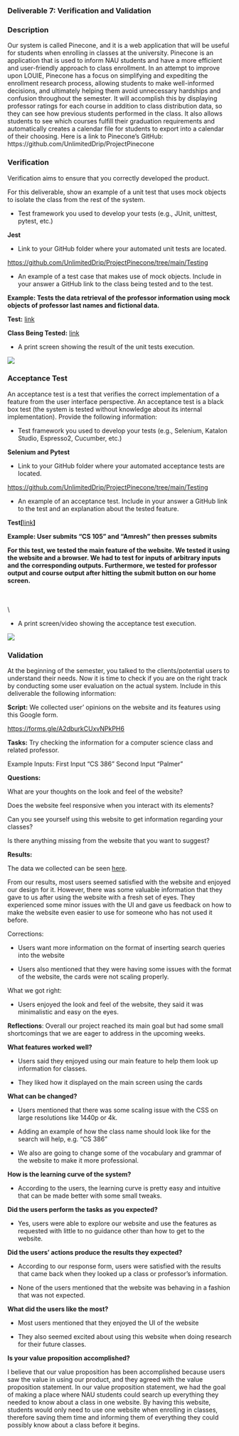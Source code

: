 ### **Deliverable 7: Verification and Validation**<a id="deliverable-7-verification-and-validation"></a>

### **Description**<a id="description"></a>

Our system is called Pinecone, and it is a web application that will be useful for students when enrolling in classes at the university. Pinecone is an application that is used to inform NAU students and have a more efficient and user-friendly approach to class enrollment. In an attempt to improve upon LOUIE, Pinecone has a focus on simplifying and expediting the enrollment research process, allowing students to make well-informed decisions, and ultimately helping them avoid unnecessary hardships and confusion throughout the semester. It will accomplish this by displaying professor ratings for each course in addition to class distribution data, so they can see how previous students performed in the class. It also allows students to see which courses fulfill their graduation requirements and automatically creates a calendar file for students to export into a calendar of their choosing. Here is a link to Pinecone’s GitHub: https\://github.com/UnlimitedDrip/ProjectPinecone


### **Verification**<a id="verification"></a>

Verification aims to ensure that you correctly developed the product. 

For this deliverable, show an example of a unit test that uses mock objects to isolate the class from the rest of the system. 

- Test framework you used to develop your tests (e.g., JUnit, unittest, pytest, etc.)

**Jest**

- Link to your GitHub folder where your automated unit tests are located.

<https://github.com/UnlimitedDrip/ProjectPinecone/tree/main/Testing>

- An example of a test case that makes use of mock objects. Include in your answer a GitHub link to the class being tested and to the test.

**Example: Tests the data retrieval of the professor information using mock objects of professor last names and fictional data.** 

**Test:** [link](https://github.com/UnlimitedDrip/ProjectPinecone/blob/main/Testing/InstructorInfo/Prototype.test.js)

**Class Being Tested:** [link](https://github.com/UnlimitedDrip/ProjectPinecone/blob/main/project_pinecone/Prototype.py#L58)

- A print screen showing the result of the unit tests execution. 

![](https://lh7-us.googleusercontent.com/JuDZ9qIB2VibQlLRofEakSsnshwWJElJyPr3woc2-cjPwfjtg8C480q7b8i1L48RUGRFVJJd0zzNifY819NpNJ-sOJWZm8T7X_xcXmhaenkvMdDIm1jMkH-TR6aS7TMXR5Djl1rQyKnyWT3HQr5xSjE)


### **Acceptance Test**<a id="acceptance-test"></a>

An acceptance test is a test that verifies the correct implementation of a feature from the user interface perspective. An acceptance test is a black box test (the system is tested without knowledge about its internal implementation). Provide the following information:

- Test framework you used to develop your tests (e.g., Selenium, Katalon Studio, Espresso2, Cucumber, etc.)

**Selenium and Pytest**

- Link to your GitHub folder where your automated acceptance tests are located.

<https://github.com/UnlimitedDrip/ProjectPinecone/tree/main/Testing>

- An example of an acceptance test. Include in your answer a GitHub link to the test and an explanation about the tested feature.

**Test\[**[link](https://github.com/UnlimitedDrip/ProjectPinecone/blob/main/Testing/tester.py)**]**

**Example: User submits “CS 105” and “Amresh” then presses submits**

**For this test, we tested the main feature of the website. We tested it using the website and a browser. We had to test for inputs of arbitrary inputs and the corresponding outputs. Furthermore, we tested for professor output and course output after hitting the submit button on our home screen.** 

\
\
\


- A print screen/video showing the acceptance test execution. 

![](https://lh7-us.googleusercontent.com/OYU1oIcTJTP_i_DPyIhAeAAShdyXN46bC1GABEA4vKUXqSdfUGrQ2OHXKjkSLxyFLqeDllCWI-4yTqgtcT3aMt26Rw4IQmUpWC48HQQ-33x4im0z27FC3kEjOJS81mxvuqRcCdJX4t0VIKRdZDaLWtc)


### **Validation**<a id="validation"></a>

At the beginning of the semester, you talked to the clients/potential users to understand their needs. Now it is time to check if you are on the right track by conducting some user evaluation on the actual system. Include in this deliverable the following information:

**Script:** We collected user’ opinions on the website and its features using this Google form.

<https://forms.gle/A2dburkCUxvNPkPH6>

**Tasks:** Try checking the information for a computer science class and related professor.

Example Inputs: First Input “CS 386” Second Input “Palmer”

**Questions:** 

What are your thoughts on the look and feel of the website?

Does the website feel responsive when you interact with its elements?

Can you see yourself using this website to get information regarding your classes?

Is there anything missing from the website that you want to suggest?

**Results:** 

The data we collected can be seen [here](https://docs.google.com/spreadsheets/d/1cQ_ZjBNqHUHHvf7RrW0OYlVWOeRWQx1D8KK8vjXNmw0/edit?usp=sharing). 

From our results, most users seemed satisfied with the website and enjoyed our design for it. However, there was some valuable information that they gave to us after using the website with a fresh set of eyes. They experienced some minor issues with the UI and gave us feedback on how to make the website even easier to use for someone who has not used it before. 

Corrections: 

- Users want more information on the format of inserting search queries into the website

- Users also mentioned that they were having some issues with the format of the website, the cards were not scaling properly.

What we got right:

- Users enjoyed the look and feel of the website, they said it was minimalistic and easy on the eyes.

**Reflections**: Overall our project reached its main goal but had some small shortcomings that we are eager to address in the upcoming weeks. 

**What features worked well?**

- Users said they enjoyed using our main feature to help them look up information for classes.

- They liked how it displayed on the main screen using the cards

**What can be changed?**

- Users mentioned that there was some scaling issue with the CSS on large resolutions like 1440p or 4k. 

- Adding an example of how the class name should look like for the search will help, e.g. “CS 386”

- We also are going to change some of the vocabulary and grammar of the website to make it more professional.

**How is the learning curve of the system?**

- According to the users, the learning curve is pretty easy and intuitive that can be made better with some small tweaks.

**Did the users perform the tasks as you expected?**

- Yes, users were able to explore our website and use the features as requested with little to no guidance other than how to get to the website. 

**Did the users’ actions produce the results they expected?**

- According to our response form, users were satisfied with the results that came back when they looked up a class or professor’s information. 

- None of the users mentioned that the website was behaving in a fashion that was not expected.

**What did the users like the most?**

- Most users mentioned that they enjoyed the UI of the website

- They also seemed excited about using this website when doing research for their future classes.

**Is your value proposition accomplished?**

I believe that our value proposition has been accomplished because users saw the value in using our product, and they agreed with the value proposition statement. In our value proposition statement, we had the goal of making a place where NAU students could search up everything they needed to know about a class in one website. By having this website, students would only need to use one website when enrolling in classes, therefore saving them time and informing them of everything they could possibly know about a class before it begins. 
